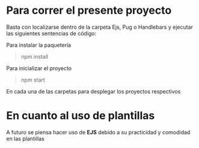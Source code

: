 # Para correr el presente proyecto

Basta con localizarse dentro de la carpeta Ejs, Pug o Handlebars y ejecutar las siguientes sentencias de código:

Para instalar la paquetería
>npm install

Para inicializar el proyecto
>npm start

En cada una de las carpetas para desplegar los proyectos respectivos

# En cuanto al uso de plantillas
A futuro se piensa hacer uso de **EJS** debido a su practicidad y comodidad en las plantillas